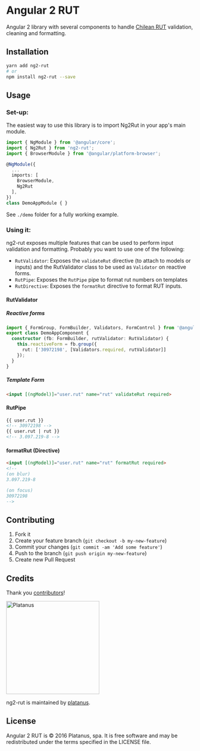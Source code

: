 Angular 2 RUT
=============

Angular 2 library with several components to handle [Chilean RUT](https://en.wikipedia.org/wiki/National_identification_number#Chile) validation, cleaning and formatting.

## Installation

```bash
yarn add ng2-rut
# or
npm install ng2-rut --save
```

## Usage

### Set-up:

The easiest way to use this library is to import Ng2Rut in your app's main module.

```typescript
import { NgModule } from '@angular/core';
import { Ng2Rut } from 'ng2-rut';
import { BrowserModule } from '@angular/platform-browser';

@NgModule({
  ...
  imports: [
    BrowserModule,
    Ng2Rut
  ],
})
class DemoAppModule { }
```

See `./demo` folder for a fully working example.

### Using it:

ng2-rut exposes multiple features that can be used to perform input validation and formatting. Probably you want to use one of the following:

- `RutValidator`: Exposes the `validateRut` directive (to attach to models or inputs) and the RutValidator class to be used as `Validator` on reactive forms.
- `RutPipe`: Exposes the `RutPipe` pipe to format rut numbers on templates
- `RutDirective`: Exposes the `formatRut` directive to format RUT inputs.

#### RutValidator

##### Reactive forms

```typescript
import { FormGroup, FormBuilder, Validators, FormControl } from '@angular/forms';
export class DemoAppComponent {
  constructor (fb: FormBuilder, rutValidator: RutValidator) {
    this.reactiveForm = fb.group({
      rut: ['30972198', [Validators.required, rutValidator]]
    });
  }
}

```

##### Template Form
```html
<input [(ngModel)]="user.rut" name="rut" validateRut required>
```

#### RutPipe

```html
{{ user.rut }}
<!-- 30972198 -->
{{ user.rut | rut }}
<!-- 3.097.219-8 -->
```

#### formatRut (Directive)
```html
<input [(ngModel)]="user.rut" name="rut" formatRut required>
<!--
(on blur)
3.097.219-8

(on focus)
30972198
-->
```

## Contributing

1. Fork it
2. Create your feature branch (`git checkout -b my-new-feature`)
3. Commit your changes (`git commit -am 'Add some feature'`)
4. Push to the branch (`git push origin my-new-feature`)
5. Create new Pull Request

## Credits

Thank you [contributors](https://github.com/platanus/ng2-rut/graphs/contributors)!

<img src="http://platan.us/gravatar_with_text.png" alt="Platanus" width="250"/>

ng2-rut is maintained by [platanus](http://platan.us).

## License

Angular 2 RUT is © 2016 Platanus, spa. It is free software and may be redistributed under the terms specified in the LICENSE file.
